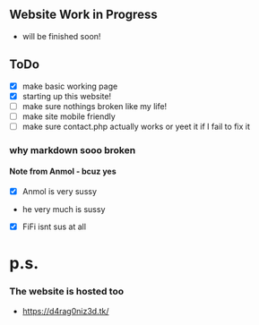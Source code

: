## Website Work in Progress
- will be finished soon!
## ToDo
- [x] make basic working page
- [x] starting up this website!
- [ ] make sure nothings broken like my life!
- [ ] make site mobile friendly
- [ ] make sure contact.php actually works or yeet it if I fail to fix it
### why markdown sooo broken
#### Note from Anmol - bcuz yes
- [x] Anmol is very sussy
- he very much is sussy
- [x] FiFi isnt sus at all
# p.s.
### The website is hosted too
- https://d4rag0niz3d.tk/

